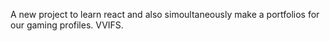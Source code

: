 A new project to learn react and also simoultaneously make a portfolios for our gaming profiles. VVIFS.
